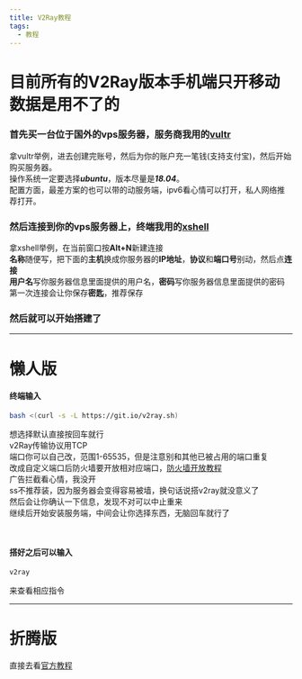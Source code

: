 ```yaml
---
title: V2Ray教程
tags:
  - 教程
---
```


# 目前所有的V2Ray版本手机端只开移动数据是用不了的

### 首先买一台位于国外的vps服务器，服务商我用的[vultr](https://my.vultr.com)

拿vultr举例，进去创建完账号，然后为你的账户充一笔钱(支持支付宝)，然后开始购买服务器。  
操作系统一定要选择***ubuntu***，版本尽量是***18.04***。  
配置方面，最差方案的也可以带的动服务端，ipv6看心情可以打开，私人网络推荐打开。

### 然后连接到你的vps服务器上，终端我用的[xshell](https://www.netsarang.com/en/xshell)

拿xshell举例，在当前窗口按**Alt+N**新建连接  
**名称**随便写，把下面的**主机**换成你服务器的**IP地址**，**协议**和**端口号**别动，然后点**连接**  
**用户名**写你服务器信息里面提供的用户名，**密码**写你服务器信息里面提供的密码  
第一次连接会让你保存**密匙**，推荐保存

### 然后就可以开始搭建了

***

# 懒人版

#### 终端输入
```bash
bash <(curl -s -L https://git.io/v2ray.sh)
```

想选择默认直接按回车就行  
v2Ray传输协议用TCP  
端口你可以自己改，范围1-65535，但是注意别和其他已被占用的端口重复  
改成自定义端口后防火墙要开放相对应端口，[防火墙开放教程](https://ba1oretto.com/_posts/2021-05-12-firewall)  
广告拦截看心情，我没开  
ss不推荐装，因为服务器会变得容易被墙，换句话说搭v2ray就没意义了  
然后会让你确认一下信息，发现不对可以中止重来  
继续后开始安装服务端，中间会让你选择东西，无脑回车就行了  

<br>

#### 搭好之后可以输入
```bash
v2ray
```
来查看相应指令

***

# 折腾版

直接去看[官方教程](https://toutyrater.github.io)
